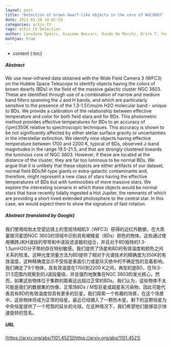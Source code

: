 ```yaml
---
layout: post
title: "Detection of brown dwarf-like objects in the core of NGC3603"
date: 2011-01-28 14:02:59
categories: arXiv_CV
tags: arXiv_CV Detection
author: Loredana Spezzi, Giacomo Beccari, Guido De Marchi, Erick T. Young, Francesco Paresce, Michael A. Dopita, Morten Andersen, Nino Panagia, Bruce Balick, Howard E. Bond, Daniela Calzetti, C. Marcella Carollo, Michael J. Disney, Jay A. Frogel, Donald N. B. Hall, Jon A. Holtzman, Randy A. Kimble, Patrick J. McCarthy, Robert W. O'Connell, Abhijit Saha, Joseph I. Silk, John T. Trauger, Alistair R. Walker, Bradley C. Whitmore, Rogier A. Windhorst
mathjax: true
---
```


* content
{:toc}

##### Abstract
We use near-infrared data obtained with the Wide Field Camera 3 (WFC3) on the Hubble Space Telescope to identify objects having the colors of brown dwarfs (BDs) in the field of the massive galactic cluster NGC 3603. These are identified through use of a combination of narrow and medium band filters spanning the J and H bands, and which are particularly sensitive to the presence of the 1.3-1.5{\mu}m H2O molecular band - unique to BDs. We provide a calibration of the relationship between effective temperature and color for both field stars and for BDs. This photometric method provides effective temperatures for BDs to an accuracy of {\pm}350K relative to spectroscopic techniques. This accuracy is shown to be not significantly affected by either stellar surface gravity or uncertainties in the interstellar extinction. We identify nine objects having effective temperature between 1700 and 2200 K, typical of BDs, observed J-band magnitudes in the range 19.5-21.5, and that are strongly clustered towards the luminous core of NGC 3603. However, if these are located at the distance of the cluster, they are far too luminous to be normal BDs. We argue that it is unlikely that these objects are either artifacts of our dataset, normal field BDs/M-type giants or extra-galactic contaminants and, therefore, might represent a new class of stars having the effective temperatures of BDs but with luminosities of more massive stars. We explore the interesting scenario in which these objects would be normal stars that have recently tidally ingested a Hot Jupiter, the remnants of which are providing a short-lived extended photosphere to the central star. In this case, we would expect them to show the signature of fast rotation.

##### Abstract (translated by Google)
我们使用哈勃太空望远镜上的宽视场相机3（WFC3）获得的近红外数据，在大质量银河星团NGC 3603的领域中识别具有褐矮星（BDs）颜色的物体。这些通过使用横跨J和H波段的窄带和中波段滤波器的组合，并且对于BD独特的1.3-1.5μmH2O分子带的存在特别敏感。我们提供了场星和BD的有效温度和颜色之间关系的校准。这种光度测量方法为BD提供了相对于光谱技术的精确度为350K的有效温度。这种精确度显示不受恒星表面引力或星际灭绝中的不确定性的显着影响。我们确定了9个物体，其有效温度在1700到2200 K之间，典型的是BD，在19.5-21.5范围内观察到的J波段量级，并且强烈地聚集在NGC 3603的发光核心。然而，如果这些物体位于集群的距离远远超过正常的BDs。我们认为，这些物体不太可能是我们的数据集的伪像，正常场BDs / M型巨星或超星系污染物，因此可能代表具有BD的有效温度但具有更多的巨星。我们探索一个有趣的场景，在这个场景中，这些物体将成为正常的恒星，最近已经摄入了一颗热木星，剩下的这颗恒星为中央恒星提供了一个短暂的延长的光球。在这种情况下，我们希望他们能够显示快速旋转的签名。

##### URL
[https://arxiv.org/abs/1101.4521](https://arxiv.org/abs/1101.4521)

